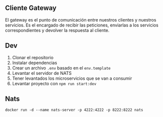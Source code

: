 ## Cliente Gateway
El gateway es el punto de comunicación entre nuestros clientes y nuestros servicios. Es el encargado de recibir las peticiones, enviarlas a los servicios correspondientes y devolver la respuesta al cliente.


## Dev

1. Clonar el repositorio
2. Instalar dependencias
3. Crear un archivo `.env` basado en el `env.template`
4. Levantar el servidor de NATS
5. Tener levantados los microservicios que se van a consumir
6. Levantar proyecto con `npm run start:dev`

## Nats
```
docker run -d --name nats-server -p 4222:4222 -p 8222:8222 nats
```